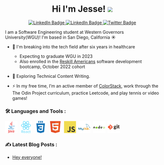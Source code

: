


<div id="header" align="center">

</div>
<h1 align="center">
  Hi I'm Jesse!
  <img src="https://media.giphy.com/media/hvRJCLFzcasrR4ia7z/giphy.gif" width="30px"/>
</h1>
<div id="badges" align="center">
  <a href="https://www.linkedin.com/in/jperez-2018/">
    <img src="https://img.shields.io/badge/LinkedIn-blue?style=for-the-badge&logo=linkedin&logoColor=white" alt="LinkedIn Badge"/>
  </a>
    <a href="https://discordapp.com/users/paradosis#5242">
    <img src="https://img.shields.io/badge/Discord-7289DA?style=for-the-badge&logo=discord&logoColor=white" alt="LinkedIn Badge"/>
  </a>
  <a href="https://twitter.com/SWE_jesse">
    <img src="https://img.shields.io/badge/Twitter-blue?style=for-the-badge&logo=twitter&logoColor=white" alt="Twitter Badge"/>
  </a>
</div>


I am a Software Engineering student at Western Governors University(WGU)! I'm based in San Diego, California :sunny:
- 🧰 I'm breaking into the tech field after six years in healthcare
   <ul>
    <li>Expecting to graduate WGU in 2023
    <li>Also enrolled in the <a href="https://reskillamericans.org/learn-more/">Reskill Americans</a> software development bootcamp, October 2022 cohort
   
   </ul>

- :seedling: Exploring Technical Content Writing.

- :zap: In my free time, I’m an active member of [ColorStack](https://www.colorstack.org/), work through the The Odin Project curriculum, practice Leetcode, and play tennis or video games!



### :hammer_and_wrench: Languages and Tools :
<div>
  <img src="https://github.com/devicons/devicon/blob/master/icons/java/java-original-wordmark.svg" title="Java" alt="Java" width="40" height="40"/>&nbsp;
  <img src="https://github.com/devicons/devicon/blob/master/icons/react/react-original-wordmark.svg" title="React" alt="React" width="40" height="40"/>&nbsp;
  <img src="https://github.com/devicons/devicon/blob/master/icons/css3/css3-plain-wordmark.svg"  title="CSS3" alt="CSS" width="40" height="40"/>&nbsp;
  <img src="https://github.com/devicons/devicon/blob/master/icons/html5/html5-original.svg" title="HTML5" alt="HTML" width="40" height="40"/>&nbsp;
  <img src="https://github.com/devicons/devicon/blob/master/icons/javascript/javascript-original.svg" title="JavaScript" alt="JavaScript" width="40" height="40"/>&nbsp;
  <img src="https://github.com/devicons/devicon/blob/master/icons/mysql/mysql-original-wordmark.svg" title="MySQL"  alt="MySQL" width="40" height="40"/>&nbsp;
  <img src="https://github.com/devicons/devicon/blob/master/icons/nodejs/nodejs-original-wordmark.svg" title="NodeJS" alt="NodeJS" width="40" height="40"/>&nbsp;
  <img src="https://github.com/devicons/devicon/blob/master/icons/git/git-original-wordmark.svg" title="Git" **alt="Git" width="40" height="40"/>
</div>

### :writing_hand: Latest Blog Posts :
<!-- BLOG-POST-LIST:START -->
- [Hey everyone!](https://dev.to/iamjessep/hey-everyone-4kpi)
<!-- BLOG-POST-LIST:END -->
